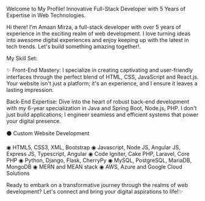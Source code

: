 Welcome to My Profile! Innovative Full-Stack Developer with 5 Years of Expertise in Web Technologies.

Hi there! I'm Amaan Mirza, a full-stack developer with over 5 years of experience in the exciting realm of web development. I love turning ideas into awesome digital experiences and enjoy keeping up with the latest in tech trends. Let's build something amazing together!.

My Skill Set:

✨ Front-End Mastery: I specialize in creating captivating and user-friendly interfaces through the perfect blend of HTML, CSS, JavaScript and React.js. Your website isn't just a platform; it's an experience, and I ensure it leaves a lasting impression.

Back-End Expertise: Dive into the heart of robust back-end development with my 6-year specialization in Java and Spring Boot, Node.js, PHP. I don't just build applications; I engineer seamless and efficient systems that power your digital presence.

⚫ Custom Website Development

◉ HTML5, CSS3, XML, Bootstrap
◉ Javascript, Node JS, Angular JS, Express JS, Typescript, Angular
◉ Code Igniter, Cake PHP, Laravel, Core PHP
◉ Python, Django, Flask, CherryPy
◉ MySQL, PostgreSQL, MariaDB, MongoDB
◉ MERN and MEAN stack
◉ AWS, Azure and Google Cloud Solutions

Ready to embark on a transformative journey through the realms of web development?
Let's connect and bring your digital aspirations to life!✨
